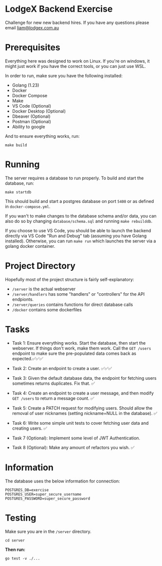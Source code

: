# LodgeX Backend Exercise 

Challenge for new new backend hires. If you have any questions please email liam@lodgex.com.au

# Prerequisites 

Everything here was designed to work on Linux. If you're on windows, it might just work if you have the correct tools, or you can just use WSL.

In order to run, make sure you have the following installed:
* Golang (1.23)
* Docker
* Docker Compose
* Make
* VS Code (Optional) 
* Docker Desktop (Optional)
* Dbeaver (Optional)
* Postman (Optional) 
* Ability to google

And to ensure everything works, run:

```
make build
```

# Running 

The server requires a database to run properly. To build and start the database, run:

```
make startdb
```

This should build and start a postgres database on port `5400` or as defined in `docker-compose.yml`.

If you wan't to make changes to the database schema and/or data, you can also do so by changing `database/schema.sql` and running `make rebuilddb`.

If you choose to use VS Code, you should be able to launch the backend directly via VS Code "Run and Debug" tab (assuming you have Golang installed). Otherwise, you can run `make run` which launches the server via a golang docker container.

# Project Directory 

Hopefully most of the project structure is fairly self-explanatory:

* `/server` is the actual webserver 
* `/server/handlers` has some "handlers" or "controllers" for the API endpionts. 
* `/server/queries` contains functions for direct database calls 
* `/docker` contains some dockerfiles 

# Tasks 

* Task 1: Ensure everything works. Start the database, then start the webserver. If things don't work, make them work. Call the `GET /users` endpoint to make sure the pre-populated data comes back as expected.✅✅✅

* Task 2: Create an endpoint to create a user. ✅✅✅

* Task 3: Given the default database data, the endpoint for fetching users sometimes returns duplicates. Fix that. ✅

* Task 4: Create an endpoint to create a user message, and then modify `GET /users` to return a message count. ✅

* Task 5: Create a PATCH request for modifying users. Should allow the removal of user nicknames (setting nickname=NULL in the database). ✅

* Task 6: Write some simple unit tests to cover fetching user data and creating users. ✅

* Task 7 (Optional): Implement some level of JWT Authentication.

* Task 8 (Optional): Make any amount of refactors you wish. ✅


# Information 

The database uses the below information for connection:

```
POSTGRES_DB=exercise
POSTGRES_USER=super_secure_username
POSTGRES_PASSWORD=super_secure_password
```

# Testing
Make sure you are in the `/server` directory.
```
cd server
```
**Then run:**
```
go test -v ./...
```